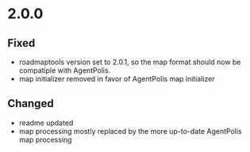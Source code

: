 # 2.0.0

## Fixed
- roadmaptools version set to 2.0.1, so the map format should now be compatiple with AgentPolis.
- map initializer removed in favor of AgentPolis map initializer

## Changed
- readme updated
- map processing mostly replaced by the more up-to-date AgentPolis map processing